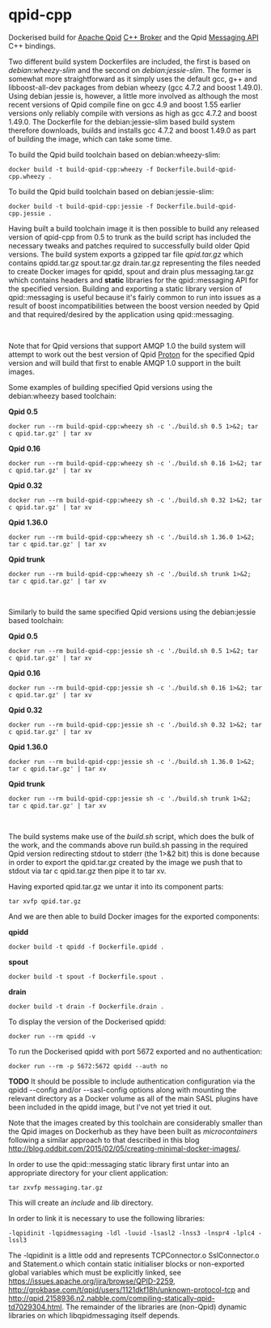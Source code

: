 # qpid-cpp

Dockerised build for [Apache Qpid](http://qpid.apache.org/) [C++ Broker](http://qpid.apache.org/components/cpp-broker/index.html) and the Qpid [Messaging API](http://qpid.apache.org/components/messaging-api/index.html) C++ bindings.

Two different build system Dockerfiles are included, the first is based on *debian:wheezy-slim* and the second on *debian:jessie-slim*. The former is somewhat more straightforward as it simply uses the default gcc, g++ and libboost-all-dev packages from debian wheezy (gcc 4.7.2 and boost 1.49.0). Using debian jessie is, however, a little more involved as although the most recent versions of Qpid compile fine on gcc 4.9 and boost 1.55 earlier versions only reliably compile with versions as high as gcc 4.7.2 and boost 1.49.0. The Dockerfile for the debian:jessie-slim based build system therefore downloads, builds and installs gcc 4.7.2 and boost 1.49.0 as part of building the image, which can take some time.

To build the Qpid build toolchain based on debian:wheezy-slim:
```
docker build -t build-qpid-cpp:wheezy -f Dockerfile.build-qpid-cpp.wheezy .
```

To build the Qpid build toolchain based on debian:jessie-slim:
```
docker build -t build-qpid-cpp:jessie -f Dockerfile.build-qpid-cpp.jessie .
```

Having built a build toolchain image it is then possible to build any released version of qpid-cpp from 0.5 to trunk as the build script has included the necessary tweaks and patches required to successfully build older Qpid versions. The build system exports a gzipped tar file *qpid.tar.gz* which contains qpidd.tar.gz spout.tar.gz drain.tar.gz representing the files needed to create Docker images for qpidd, spout and drain plus messaging.tar.gz which contains headers and **static** libraries for the qpid::messaging API for the specified version. Building and exporting a static library version of qpid::messaging is useful because it's fairly common to run into issues as a result of boost incompatibilities between the boost version needed by Qpid and that required/desired by the application using qpid::messaging.


&nbsp;


Note that for Qpid versions that support AMQP 1.0 the build system will attempt to work out the best version of Qpid [Proton](http://qpid.apache.org/proton/index.html) for the specified Qpid version and will build that first to enable AMQP 1.0 support in the built images.

Some examples of building specified Qpid versions using the debian:wheezy based toolchain:

**Qpid 0.5**
```
docker run --rm build-qpid-cpp:wheezy sh -c './build.sh 0.5 1>&2; tar c qpid.tar.gz' | tar xv
```
**Qpid 0.16**
```
docker run --rm build-qpid-cpp:wheezy sh -c './build.sh 0.16 1>&2; tar c qpid.tar.gz' | tar xv
```
**Qpid 0.32**
```
docker run --rm build-qpid-cpp:wheezy sh -c './build.sh 0.32 1>&2; tar c qpid.tar.gz' | tar xv
```
**Qpid 1.36.0**
```
docker run --rm build-qpid-cpp:wheezy sh -c './build.sh 1.36.0 1>&2; tar c qpid.tar.gz' | tar xv
```
**Qpid trunk**
```
docker run --rm build-qpid-cpp:wheezy sh -c './build.sh trunk 1>&2; tar c qpid.tar.gz' | tar xv
```


&nbsp;


Similarly to build the same specified Qpid versions using the debian:jessie based toolchain:

**Qpid 0.5**
```
docker run --rm build-qpid-cpp:jessie sh -c './build.sh 0.5 1>&2; tar c qpid.tar.gz' | tar xv
```
**Qpid 0.16**
```
docker run --rm build-qpid-cpp:jessie sh -c './build.sh 0.16 1>&2; tar c qpid.tar.gz' | tar xv
```
**Qpid 0.32**
```
docker run --rm build-qpid-cpp:jessie sh -c './build.sh 0.32 1>&2; tar c qpid.tar.gz' | tar xv
```
**Qpid 1.36.0**
```
docker run --rm build-qpid-cpp:jessie sh -c './build.sh 1.36.0 1>&2; tar c qpid.tar.gz' | tar xv
```
**Qpid trunk**
```
docker run --rm build-qpid-cpp:jessie sh -c './build.sh trunk 1>&2; tar c qpid.tar.gz' | tar xv
```


&nbsp;


The build systems make use of the *build.sh* script, which does the bulk of the work, and the commands above run build.sh passing in the required Qpid version redirecting stdout to stderr (the 1>&2 bit) this is done because in order to export the qpid.tar.gz created by the image we push that to stdout via tar c qpid.tar.gz then pipe it to tar xv.

Having exported qpid.tar.gz we untar it into its component parts:
```
tar xvfp qpid.tar.gz
```
And we are then able to build Docker images for the exported components:

**qpidd**
```
docker build -t qpidd -f Dockerfile.qpidd .
```
**spout**
```
docker build -t spout -f Dockerfile.spout .
```
**drain**
```
docker build -t drain -f Dockerfile.drain .
```

To display the version of the Dockerised qpidd:
```
docker run --rm qpidd -v
```

To run the Dockerised qpidd with port 5672 exported and no authentication:
```
docker run --rm -p 5672:5672 qpidd --auth no
```

**TODO** It should be possible to include authentication configuration via the qpidd --config and/or --sasl-config options along with mounting the relevant directory as a Docker volume as all of the main SASL plugins have been included in the qpidd image, but I've not yet tried it out.

Note that the images created by this toolchain are considerably smaller than the Qpid images on Dockerhub as they have been built as *microcontainers* following a similar approach to that described in this blog http://blog.oddbit.com/2015/02/05/creating-minimal-docker-images/.


In order to use the qpid::messaging static library first untar into an appropriate directory for your client application:
```
tar zxvfp messaging.tar.gz
```
This will create an *include* and *lib* directory.

In order to link it is necessary to use the following libraries:
```
-lqpidinit -lqpidmessaging -ldl -luuid -lsasl2 -lnss3 -lnspr4 -lplc4 -lssl3
```

The -lqpidinit is a little odd and represents TCPConnector.o SslConnector.o and Statement.o which contain static initialiser blocks or non-exported global variables which must be explicitly linked, see https://issues.apache.org/jira/browse/QPID-2259, http://grokbase.com/t/qpid/users/1121dkf18h/unknown-protocol-tcp and http://qpid.2158936.n2.nabble.com/compiling-statically-qpid-td7029304.html. The remainder of the libraries are (non-Qpid) dynamic libraries on which libqpidmessaging itself depends.
